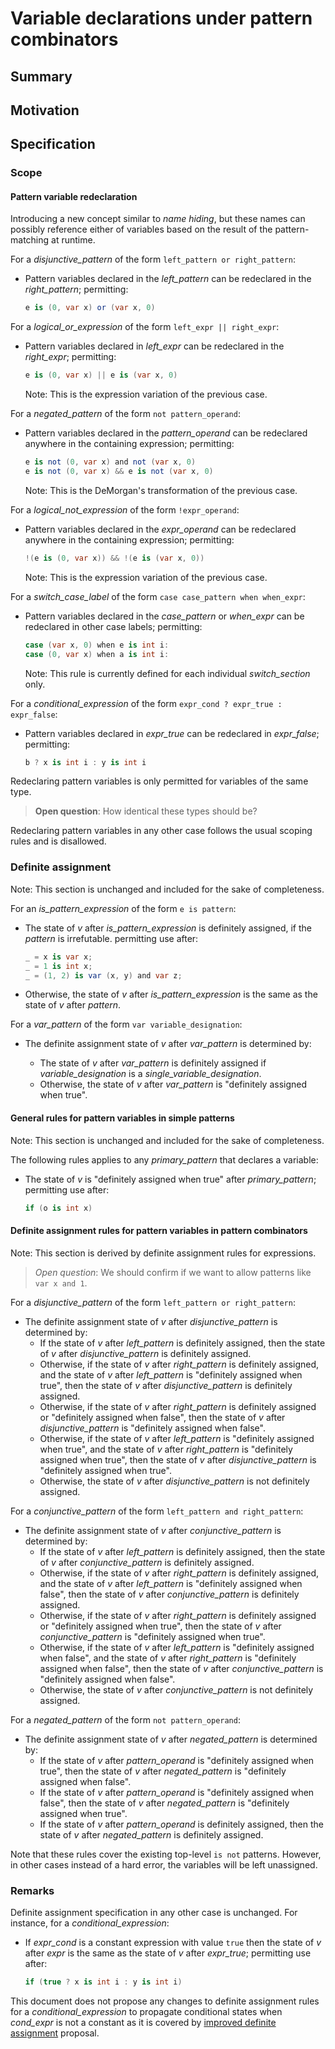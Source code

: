 # Variable declarations under pattern combinators

## Summary  

## Motivation

## Specification

### Scope

#### Pattern variable redeclaration

Introducing a new concept similar to *name hiding*, but these names can possibly reference either of variables based on the result of the pattern-matching at runtime.

For a *disjunctive_pattern* of the form `left_pattern or right_pattern`:
- Pattern variables declared in the *left_pattern* can be redeclared in the *right_pattern*; permitting:

  ```cs
  e is (0, var x) or (var x, 0)
  ```

For a *logical_or_expression* of the form `left_expr || right_expr`:
- Pattern variables declared in *left_expr* can be redeclared in the *right_expr*; permitting:

  ```cs
  e is (0, var x) || e is (var x, 0)
  ```
  Note: This is the expression variation of the previous case.

For a *negated_pattern* of the form `not pattern_operand`:
- Pattern variables declared in the *pattern_operand* can be redeclared anywhere in the containing expression; permitting:

	```cs
	e is not (0, var x) and not (var x, 0)
	e is not (0, var x) && e is not (var x, 0)
	```
   Note: This is the DeMorgan's transformation of the previous case.

For a *logical_not_expression* of the form `!expr_operand`:
- Pattern variables declared in the *expr_operand* can be redeclared anywhere in the containing expression; permitting:

  ```cs
  !(e is (0, var x)) && !(e is (var x, 0))
  ```
  Note: This is the expression variation of the previous case.

For a *switch_case_label* of the form `case case_pattern when when_expr`:
- Pattern variables declared in the *case_pattern* or *when_expr* can be redeclared in other case labels; permitting:

	```cs
	case (var x, 0) when e is int i:
	case (0, var x) when a is int i:
	```

	Note: This rule is currently defined for each individual *switch_section* only.
	
For a *conditional_expression* of the form `expr_cond ? expr_true : expr_false`:
- Pattern variables declared in *expr_true* can be redeclared in *expr_false*; permitting:

	```cs
	b ? x is int i : y is int i
	```

Redeclaring pattern variables is only permitted for variables of the same type.

> **Open question**: How identical these types should be?

Redeclaring pattern variables in any other case follows the usual scoping rules and is disallowed.

### Definite assignment

Note: This section is unchanged and included for the sake of completeness.

For an *is_pattern_expression* of the form `e is pattern`:

- The state of *v* after *is_pattern_expression* is definitely assigned, if the *pattern* is irrefutable. permitting use after:
    
    ```cs
    _ = x is var x;
    _ = 1 is int x;
    _ = (1, 2) is var (x, y) and var z;
    ```

- Otherwise, the state of *v* after *is_pattern_expression* is the same as the state of *v* after *pattern*.

For a *var_pattern* of the form `var variable_designation`:

- The definite assignment state of *v* after *var_pattern* is determined by:

    - The state of *v* after *var_pattern* is definitely assigned if *variable_designation* is a *single_variable_designation*.
    - Otherwise, the state of *v* after *var_pattern* is "definitely assigned when true".

#### General rules for pattern variables in simple patterns 

Note: This section is unchanged and included for the sake of completeness.

The following rules applies to any *primary_pattern* that declares a variable:

- The state of *v* is "definitely assigned when true" after *primary_pattern*; permitting use after:

    ```cs
    if (o is int x)
    ```

#### Definite assignment rules for pattern variables in pattern combinators

Note: This section is derived by definite assignment rules for expressions.

> *Open question*: We should confirm if we want to allow patterns like `var x and 1`.

For a *disjunctive_pattern* of the form `left_pattern or right_pattern`:

- The definite assignment state of *v* after *disjunctive_pattern* is determined by:
    - If the state of *v* after *left_pattern* is definitely assigned, then the state of *v* after *disjunctive_pattern* is definitely assigned.
    - Otherwise, if the state of *v* after *right_pattern* is definitely assigned, and the state of *v* after *left_pattern* is "definitely assigned when true", then the state of *v* after *disjunctive_pattern* is definitely assigned.
    - Otherwise, if the state of *v* after *right_pattern* is definitely assigned or "definitely assigned when false", then the state of *v* after *disjunctive_pattern* is "definitely assigned when false".
    - Otherwise, if the state of *v* after *left_pattern* is "definitely assigned when true", and the state of *v* after *right_pattern* is "definitely assigned when true", then the state of *v* after *disjunctive_pattern* is "definitely assigned when true".
    - Otherwise, the state of *v* after *disjunctive_pattern* is not definitely assigned.

For a *conjunctive_pattern* of the form `left_pattern and right_pattern`:

- The definite assignment state of *v* after *conjunctive_pattern* is determined by:
    - If the state of *v* after *left_pattern* is definitely assigned, then the state of *v* after *conjunctive_pattern* is definitely assigned.
    - Otherwise, if the state of *v* after *right_pattern* is definitely assigned, and the state of *v* after *left_pattern* is "definitely assigned when false", then the state of *v* after *conjunctive_pattern* is definitely assigned.
    - Otherwise, if the state of *v* after *right_pattern* is definitely assigned or "definitely assigned when true", then the state of *v* after *conjunctive_pattern* is "definitely assigned when true".
    - Otherwise, if the state of *v* after *left_pattern* is "definitely assigned when false", and the state of *v* after *right_pattern* is "definitely assigned when false", then the state of *v* after *conjunctive_pattern* is "definitely assigned when false".
    - Otherwise, the state of *v* after *conjunctive_pattern* is not definitely assigned.

For a *negated_pattern* of the form `not pattern_operand`:

- The definite assignment state of *v* after *negated_pattern* is determined by:
    - If the state of *v* after *pattern_operand* is "definitely assigned when true", then the state of *v* after *negated_pattern* is "definitely assigned when false".
    - If the state of *v* after *pattern_operand* is "definitely assigned when false", then the state of *v* after *negated_pattern* is "definitely assigned when true".
    - If the state of *v* after *pattern_operand* is definitely assigned, then the state of *v* after *negated_pattern* is definitely assigned.

Note that these rules cover the existing top-level `is not` patterns. However, in other cases instead of a hard error, the variables will be left unassigned.

### Remarks

Definite assignment specification in any other case is unchanged. For instance, for a *conditional_expression*:

- If *expr_cond* is a constant expression with value `true` then the state of *v* after *expr* is the same as the state of *v* after *expr_true*; permitting use after:

	```cs
	if (true ? x is int i : y is int i)
	```

This document does not propose any changes to definite assignment rules for a *conditional_expression* to propagate conditional states when *cond_expr* is not a constant as it is covered by [improved definite assignment](https://github.com/dotnet/csharplang/blob/main/proposals/improved-definite-assignment.md#specification) proposal.
